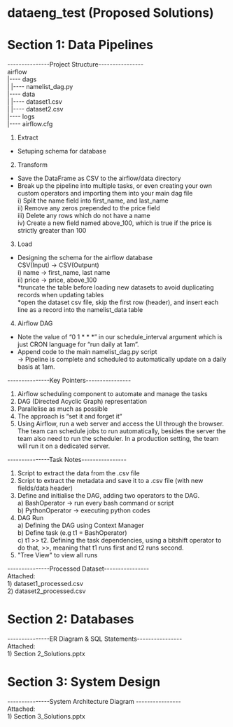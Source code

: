 # dataeng_test (Proposed Solutions)
# Section 1: Data Pipelines
---------------Project Structure----------------
<br />airflow
<br />|---- dags
<br />|      |---- namelist_dag.py
<br />|---- data
<br />|      |---- dataset1.csv
<br />|      |---- dataset2.csv
<br />|---- logs
<br />|---- airflow.cfg


1. Extract
- Setuping schema for database

2. Transform
- Save the DataFrame as CSV to the airflow/data directory
- Break up the pipeline into multiple tasks, or even creating your own custom operators and importing them into your main dag file
<br />i) Split the name field into first_name, and last_name
<br />ii) Remove any zeros prepended to the price field
<br />iii) Delete any rows which do not have a name
<br />iv) Create a new field named above_100, which is true if the price is strictly greater than 100

3. Load
- Designing the schema for the airflow database
<br />CSV(Input) -> CSV(Outpunt)
<br />i) name -> first_name, last name
<br />ii) price -> price, above_100
<br />*truncate the table before loading new datasets to avoid duplicating records when updating tables
<br />*open the dataset csv file, skip the first row (header), and insert each line as a record into the namelist_data table

4. Airflow DAG
- Note the value of “0 1 * * *” in our schedule_interval argument which is just CRON language for “run daily at 1am”.
- Append code to the main namelist_dag.py script
<br />-> Pipeline is complete and scheduled to automatically update on a daily basis at 1am.

---------------Key Pointers----------------
1) Airflow scheduling component to automate and manage the tasks
2) DAG (Directed Acyclic Graph) representation
3) Parallelise as much as possible
4) The approach is “set it and forget it“ 
5) Using Airflow, run a web server and access the UI through the browser. The team can schedule jobs to run automatically, besides the server the team also need to run the scheduler. In a production setting, the team will run it on a dedicated server.

---------------Task Notes----------------
1) Script to extract the data from the .csv file
2) Script to extract the metadata and save it to a .csv file (with new fields/data header)
3) Define and initialise the DAG, adding two operators to the DAG.
  <br />a) BashOperator -> run every bash command or script
  <br />b) PythonOperator -> executing python codes
4) DAG Run
  <br />a) Defining the DAG using Context Manager
  <br />b) Define task (e.g t1 = BashOperator)
  <br />c) t1 >> t2. Defining the task dependencies, using a bitshift operator to do that, >>, meaning that t1 runs first and t2 runs second.
5) "Tree View" to view all runs

---------------Processed Dataset----------------
<br />Attached: 
  <br />1) dataset1_processed.csv
  <br />2) dataset2_processed.csv


# Section 2: Databases
---------------ER Diagram & SQL Statements----------------
  <br />Attached: 
  <br />1) Section 2_Solutions.pptx
  
# Section 3: System Design
---------------System Architecture Diagram ----------------
  <br />Attached: 
  <br />1) Section 3_Solutions.pptx
